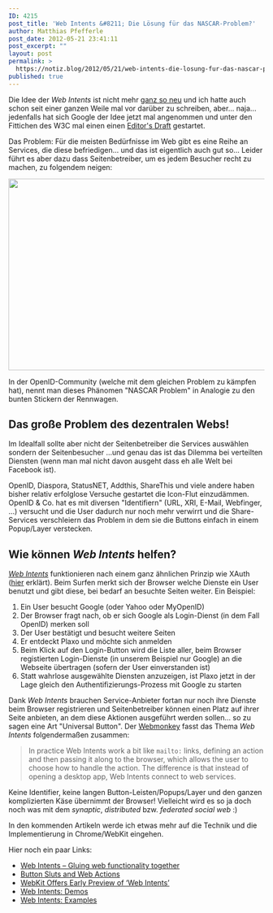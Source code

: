 ```yaml
---
ID: 4215
post_title: 'Web Intents &#8211; Die Lösung für das NASCAR-Problem?'
author: Matthias Pfefferle
post_date: 2012-05-21 23:41:11
post_excerpt: ""
layout: post
permalink: >
  https://notiz.blog/2012/05/21/web-intents-die-losung-fur-das-nascar-problem/
published: true
---
```

Die Idee der <em>Web Intents</em> ist nicht mehr <a href="http://indiewebcamp.com/Standardizing_Web_Intents">ganz so neu</a> und ich hatte auch schon seit einer ganzen Weile mal vor darüber zu schreiben, aber... naja... jedenfalls hat sich Google der Idee jetzt mal angenommen und unter den Fittichen des W3C mal einen einen <a href="http://dvcs.w3.org/hg/web-intents/raw-file/tip/spec/Overview.html">Editor's Draft</a> gestartet.

Das Problem: Für die meisten Bedürfnisse im Web gibt es eine Reihe an Services, die diese befriedigen... und das ist eigentlich auch gut so... Leider führt es aber dazu dass Seitenbetreiber, um es jedem Besucher recht zu machen, zu folgendem neigen:

<img src="http://notiz.blog/wp-content/uploads/2012/04/need_for_webintents.jpg" alt="" title="need_for_webintents" width="598" height="377" class="aligncenter size-full wp-image-4216" />

In der OpenID-Community (welche mit dem gleichen Problem zu kämpfen hat), nennt man dieses Phänomen "NASCAR Problem" in Analogie zu den bunten Stickern der Rennwagen.

<h2>Das große Problem des dezentralen Webs!</h2>

Im Idealfall sollte aber nicht der Seitenbetreiber die Services auswählen sondern der Seitenbesucher ...und genau das ist das Dilemma bei verteilten Diensten (wenn man mal nicht davon ausgeht dass eh alle Welt bei Facebook ist). 

OpenID, Diaspora, StatusNET, Addthis, ShareThis und viele andere haben bisher relativ erfolglose Versuche gestartet die Icon-Flut einzudämmen. OpenID & Co. hat es mit diversen "Identifiern" (URL, XRI, E-Mail, Webfinger, ...) versucht und die User dadurch nur noch mehr verwirrt und die Share-Services verschleiern das Problem in dem sie die Buttons einfach in einem Popup/Layer verstecken.

<h2>Wie können <em>Web Intents</em> helfen?</h2>

<em><a href="http://webintents.org/">Web Intents</a></em> funktionieren nach einem ganz ähnlichen Prinzip wie XAuth (<a href="http://notiz.blog/2010/06/02/openweb-notizen-xauth-oexchange-firefox-sync-rdfa/">hier</a> erklärt). Beim Surfen merkt sich der Browser welche Dienste ein User benutzt und gibt diese, bei bedarf an besuchte Seiten weiter. Ein Beispiel:

<ol><li>Ein User besucht Google (oder Yahoo oder MyOpenID)</li>
<li>Der Browser fragt nach, ob er sich Google als Login-Dienst (in dem Fall OpenID) merken soll</li>
<li>Der User bestätigt und besucht weitere Seiten</li>
<li>Er entdeckt Plaxo und möchte sich anmelden</li>
<li>Beim Klick auf den Login-Button wird die Liste aller, beim Browser registierten Login-Dienste (in unserem Beispiel nur Google) an die Webseite übertragen (sofern der User einverstanden ist)</li>
<li>Statt wahrlose ausgewählte Diensten anzuzeigen, ist Plaxo jetzt in der Lage gleich den Authentifizierungs-Prozess mit Google zu starten</li></ol>

Dank <em>Web Intents</em> brauchen Service-Anbieter fortan nur noch ihre Dienste beim Browser registrieren und Seitenbetreiber können einen Platz auf ihrer Seite anbieten, an dem diese Aktionen ausgeführt werden sollen... so zu sagen eine Art "Universal Button". Der <a href="http://www.webmonkey.com/2012/05/webkit-offers-early-preview-of-web-intents/">Webmonkey</a> fasst das Thema <em>Web Intents</em> folgendermaßen zusammen:

<blockquote>In practice Web Intents work a bit like <code>mailto:</code> links, defining an action and then passing it along to the browser, which allows the user to choose how to handle the action. The difference is that instead of opening a desktop app, Web Intents connect to web services.</blockquote>

Keine Identifier, keine langen Button-Leisten/Popups/Layer und den ganzen komplizierten Käse übernimmt der Browser! Vielleicht wird es so ja doch noch was mit dem <em>synaptic</em>, <em>distributed</em> bzw. <em>federated social web</em> :)

In den kommenden Artikeln werde ich etwas mehr auf die Technik und die Implementierung in Chrome/WebKit eingehen.

Hier noch ein paar Links:

<ul><li><a href="http://glennjones.net/2011/08/web-intentsgluing-web-functionality-together/">Web Intents – Gluing web functionality together</a></li>
<li><a href="http://www.flatfrogblog.com/2011/08/07/web-actions/">Button Sluts and Web Actions</a></li>
<li><a href="http://www.webmonkey.com/2012/05/webkit-offers-early-preview-of-web-intents/">WebKit Offers Early Preview of ‘Web Intents’</a></li>
<li><a href="http://demos.webintents.org/">Web Intents: Demos</a></li>
<li><a href="http://examples.webintents.org/">Web Intents: Examples</a></li></ul>